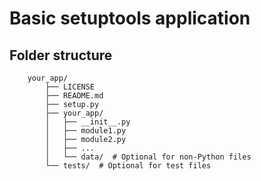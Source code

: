 # Basic setuptools application

## Folder structure

        your_app/
            ├── LICENSE
            ├── README.md
            ├── setup.py
            ├── your_app/
            │   ├── __init__.py
            │   ├── module1.py
            │   ├── module2.py
            │   ├── ...
            │   └── data/  # Optional for non-Python files
            └── tests/  # Optional for test files
